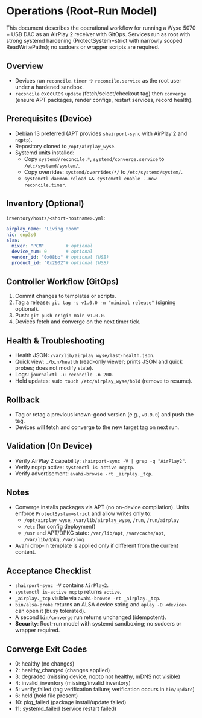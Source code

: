 # Operations (Root-Run Model)

This document describes the operational workflow for running a Wyse 5070 + USB DAC as an AirPlay 2 receiver with GitOps. Services run as root with strong systemd hardening (ProtectSystem=strict with narrowly scoped ReadWritePaths); no sudoers or wrapper scripts are required.

## Overview
- Devices run `reconcile.timer` → `reconcile.service` as the root user under a hardened sandbox.
- `reconcile` executes `update` (fetch/select/checkout tag) then `converge` (ensure APT packages, render configs, restart services, record health).

## Prerequisites (Device)
- Debian 13 preferred (APT provides `shairport-sync` with AirPlay 2 and `nqptp`).
- Repository cloned to `/opt/airplay_wyse`.
- Systemd units installed:
  - Copy `systemd/reconcile.*`, `systemd/converge.service` to `/etc/systemd/system/`.
  - Copy overrides: `systemd/overrides/*/` to `/etc/systemd/system/`.
  - `systemctl daemon-reload && systemctl enable --now reconcile.timer`.

## Inventory (Optional)
`inventory/hosts/<short-hostname>.yml`:
```yaml
airplay_name: "Living Room"
nic: enp3s0
alsa:
  mixer: "PCM"        # optional
  device_num: 0       # optional
  vendor_id: "0x08bb" # optional (USB)
  product_id: "0x2902"# optional (USB)
```

## Controller Workflow (GitOps)
1. Commit changes to templates or scripts.
2. Tag a release: `git tag -s v1.0.0 -m "minimal release"` (signing optional).
3. Push: `git push origin main v1.0.0`.
4. Devices fetch and converge on the next timer tick.

## Health & Troubleshooting
- Health JSON: `/var/lib/airplay_wyse/last-health.json`.
- Quick view: `./bin/health` (read-only viewer; prints JSON and quick probes; does not modify state).
- Logs: `journalctl -u reconcile -n 200`.
- Hold updates: `sudo touch /etc/airplay_wyse/hold` (remove to resume).

## Rollback
- Tag or retag a previous known-good version (e.g., `v0.9.0`) and push the tag.
- Devices will fetch and converge to the new target tag on next run.

## Validation (On Device)
- Verify AirPlay 2 capability: `shairport-sync -V | grep -q "AirPlay2"`.
- Verify nqptp active: `systemctl is-active nqptp`.
- Verify advertisement: `avahi-browse -rt _airplay._tcp`.

## Notes
- Converge installs packages via APT (no on-device compilation). Units enforce `ProtectSystem=strict` and allow writes only to:
  - `/opt/airplay_wyse`, `/var/lib/airplay_wyse`, `/run`, `/run/airplay`
  - `/etc` (for config deployment)
  - `/usr` and APT/DPKG state: `/var/lib/apt`, `/var/cache/apt`, `/var/lib/dpkg`, `/var/log`
- Avahi drop-in template is applied only if different from the current content.

## Acceptance Checklist
- `shairport-sync -V` contains `AirPlay2`.
- `systemctl is-active nqptp` returns `active`.
- `_airplay._tcp` visible via `avahi-browse -rt _airplay._tcp`.
- `bin/alsa-probe` returns an ALSA device string and `aplay -D <device>` can open it (busy tolerated).
- A second `bin/converge` run returns unchanged (idempotent).
- **Security**: Root-run model with systemd sandboxing; no sudoers or wrapper required.

## Converge Exit Codes
- 0: healthy (no changes)
- 2: healthy_changed (changes applied)
- 3: degraded (missing device, nqptp not healthy, mDNS not visible)
- 4: invalid_inventory (missing/invalid inventory)
- 5: verify_failed (tag verification failure; verification occurs in `bin/update`)
- 6: held (hold file present)
- 10: pkg_failed (package install/update failed)
- 11: systemd_failed (service restart failed)
